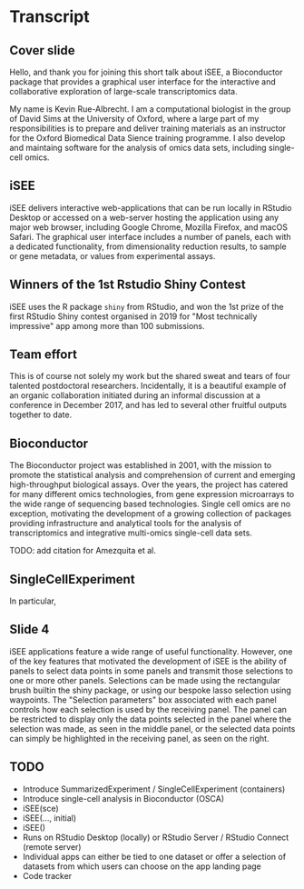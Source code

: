 # Transcript

## Cover slide

Hello, and thank you for joining this short talk about iSEE, a Bioconductor package that provides a graphical user interface for the interactive and collaborative exploration of large-scale transcriptomics data.

My name is Kevin Rue-Albrecht. I am a computational biologist in the group of David Sims at the University of Oxford, where a large part of my responsibilities is to prepare and deliver training materials as an instructor for the Oxford Biomedical Data Sience training programme.
I also develop and maintaing software for the analysis of omics data sets, including single-cell omics.

## iSEE

iSEE delivers interactive web-applications that can be run locally in RStudio Desktop or accessed on a web-server hosting the application using any major web browser, including Google Chrome, Mozilla Firefox, and macOS Safari.
The graphical user interface includes a number of panels, each with a dedicated functionality, from dimensionality reduction results, to sample or gene metadata, or values from experimental assays.

## Winners of the 1st Rstudio Shiny Contest

iSEE uses the R package `shiny` from RStudio, and won the 1st prize of the first RStudio Shiny contest organised in 2019 for "Most technically impressive" app among more than 100 submissions.

## Team effort

This is of course not solely my work but the shared sweat and tears of four talented postdoctoral researchers.
Incidentally, it is a beautiful example of an organic collaboration initiated during an informal discussion at a conference in December 2017, and has led to several other fruitful outputs together to date.

## Bioconductor

The Bioconductor project was established in 2001, with the mission to promote the statistical analysis and comprehension of current and emerging high-throughput biological assays.
Over the years, the project has catered for many different omics technologies, from gene expression microarrays to the wide range of sequencing based technologies.
Single cell omics are no exception, motivating the development of a growing collection of packages providing infrastructure and analytical tools for the analysis of transcriptomics and integrative multi-omics single-cell data sets.

TODO: add citation for Amezquita et al. 

## SingleCellExperiment

In particular, 

## Slide 4

iSEE applications feature a wide range of useful functionality.
However, one of the key features that motivated the development of iSEE is the ability of panels to select data points in some panels and transmit those selections to one or more other panels.
Selections can be made using the rectangular brush builtin the shiny package, or using our bespoke lasso selection using waypoints.
The "Selection parameters" box associated with each panel controls how each selection is used by the receiving panel.
The panel can be restricted to display only the data points selected in the panel where the selection was made, as seen in the middle panel, or the selected data points can simply be highlighted in the receiving panel, as seen on the right. 

## TODO

- Introduce SummarizedExperiment / SingleCellExperiment (containers)
- Introduce single-cell analysis in Bioconductor (OSCA)
- iSEE(sce)
- iSEE(..., initial)
- iSEE()
- Runs on RStudio Desktop (locally) or RStudio Server / RStudio Connect (remote server)
- Individual apps can either be tied to one dataset or offer a selection of datasets from which users can choose on the app landing page
- Code tracker
